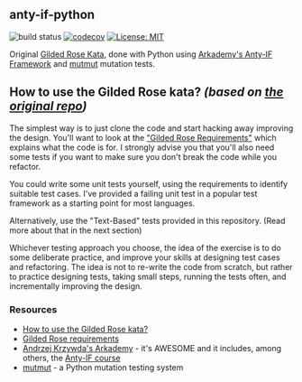 ## anty-if-python
![build status](https://github.com/izabelakowal/anty-if-python/actions/workflows/tests.yml/badge.svg)
[![codecov](https://codecov.io/gh/izabelakowal/anty-if-python/branch/main/graph/badge.svg?token=N0R5KGQ5BW)](https://codecov.io/gh/izabelakowal/anty-if-python)
[![License: MIT](https://img.shields.io/badge/License-MIT-blue.svg)](https://github.com/izabelakowal/anty-if-python/blob/main/LICENCE)

Original [Gilded Rose Kata](https://github.com/emilybache/GildedRose-Refactoring-Kata), done with Python using [Arkademy's Anty-IF Framework](https://blog.arkency.com/anti-if-framework---if-slash-else-based-on-type/) and [mutmut](https://github.com/boxed/mutmut) mutation tests.


## How to use the Gilded Rose kata? *(based on [the original repo](https://github.com/emilybache/GildedRose-Refactoring-Kata))*

The simplest way is to just clone the code and start hacking away improving the design. You'll want to look at the ["Gilded Rose Requirements"](https://github.com/emilybache/GildedRose-Refactoring-Kata/tree/master/GildedRoseRequirements.txt) which explains what the code is for. I strongly advise you that you'll also need some tests if you want to make sure you don't break the code while you refactor.

You could write some unit tests yourself, using the requirements to identify suitable test cases. I've provided a failing unit test in a popular test framework as a starting point for most languages.

Alternatively, use the "Text-Based" tests provided in this repository. (Read more about that in the next section)

Whichever testing approach you choose, the idea of the exercise is to do some deliberate practice, and improve your skills at designing test cases and refactoring. The idea is not to re-write the code from scratch, but rather to practice designing tests, taking small steps, running the tests often, and incrementally improving the design.

### Resources

* [How to use the Gilded Rose kata?](https://github.com/emilybache/GildedRose-Refactoring-Kata#how-to-use-this-kata)
* [Gilded Rose requirements](https://github.com/emilybache/GildedRose-Refactoring-Kata/blob/main/GildedRoseRequirements.txt)
* [Andrzej Krzywda's Arkademy](https://courses.arkademy.dev/) - it's AWESOME and it includes, among others, the [Anty-IF course](https://arkency.com/anti-ifs/)
* [mutmut](https://github.com/boxed/mutmut) - a Python mutation testing system
